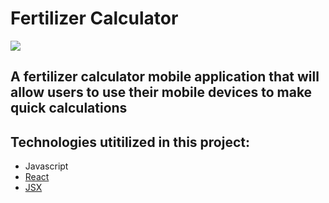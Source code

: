# Fertilizer Calculator  
<img src="https://cdn4.iconfinder.com/data/icons/logos-3/600/React.js_logo-512.png">

<!-- Initial             |  Selecting
:-------------------------:|:-------------------------:
![](https://github.com/AndyUGA/Fertilizer-Calculator/blob/master/testProject/Images/Simulator%20Screen%20Shot%20-%20iPhone%206s%20-%202019-04-14%20at%2015.14.48.png)  |  ![](https://github.com/AndyUGA/Fertilizer-Calculator/blob/master/testProject/Images/Simulator%20Screen%20Shot%20-%20iPhone%206s%20-%202019-04-14%20at%2015.14.52.png)
Multiple
![](https://github.com/AndyUGA/Fertilizer-Calculator/blob/master/testProject/Images/Simulator%20Screen%20Shot%20-%20iPhone%206s%20-%202019-04-14%20at%2015.15.10.png)   -->





A fertilizer calculator mobile application that will allow users to use their mobile devices to make quick calculations
------------------------------------------------------------------------------------------------------------------------------  

## Technologies utitilized in this project:
- Javascript
- [React](https://reactjs.org)
- [JSX](https://reactjs.org/docs/introducing-jsx.html)


